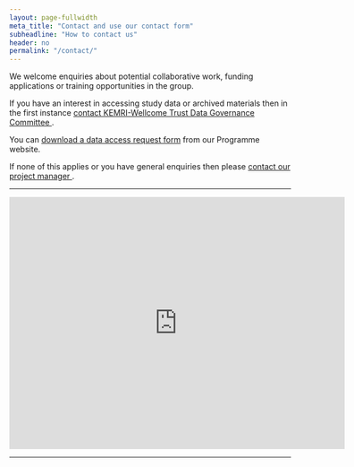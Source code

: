 ```yaml
---
layout: page-fullwidth
meta_title: "Contact and use our contact form"
subheadline: "How to contact us"
header: no
permalink: "/contact/"
---
```

<div class="row"> 
<p class="text-justify lead">
We welcome enquiries about potential collaborative work, funding applications or training opportunities in the group.
</p>

<p class="text-justify lead"> 
If you have an interest in accessing study data or archived materials then in the first instance <a href="mailto:dgc@kemri-wellcome.org" >contact KEMRI-Wellcome Trust Data Governance Committee </a>.
</p>

<p class="text-justify lead">
You can <a href="http://kemri-wellcome.org/about-us/#ChildVerticalTab_15">download a data access request form</a> from our Programme  website.

 If none of this applies or you have general enquiries then please <a href="mailto:SBaraka@kemri-wellcome.org">contact our project manager </a>. 
</p>
</div>

<hr>
<div class="row">

<div class="small-10 small-10-centered columns" >
<center>
<iframe src="https://www.google.com/maps/embed?pb=!1m18!1m12!1m3!1d1592.862835827962!2d39.856453652040535!3d-3.630996145218967!2m3!1f0!2f0!3f0!3m2!1i1024!2i768!4f13.1!3m3!1m2!1s0x0%3A0x16d18d21493202f4!2sWellcome+Trust!5e1!3m2!1sen!2s!4v1468412497595" width="600" height="450" frameborder="0" style="border:0" allowfullscreen></iframe>
</center>

</div>
</div>

<hr>

